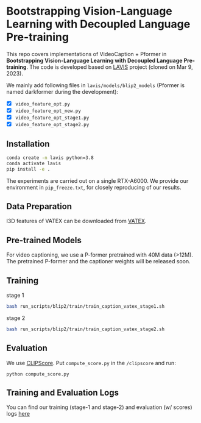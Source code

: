# Bootstrapping Vision-Language Learning with Decoupled Language Pre-training

This repo covers implementations of VideoCaption + Pformer in **Bootstrapping Vision-Language Learning with Decoupled Language Pre-training**. The code is developed based on [LAVIS](https://github.com/salesforce/LAVIS/) project (cloned on Mar 9, 2023).

We mainly add following files in `lavis/models/blip2_models` (Pformer is named darkformer during the development):

- [x] `video_feature_opt.py`
- [x] `video_feature_opt_new.py`
- [x] `video_feature_opt_stage1.py`
- [x] `video_feature_opt_stage2.py`

## Installation

```bash
conda create -n lavis python=3.8
conda activate lavis
pip install -e .
```

The experiments are carried out on a single RTX-A6000. We provide our environment in `pip_freeze.txt`, for closely reproducing of our results. 

## Data Preparation
I3D features of VATEX can be downloaded from [VATEX](https://eric-xw.github.io/vatex-website/download.html).

## Pre-trained Models
For video captioning, we use a P-former pretrained with 40M data (>12M). The pretrained P-former and the captioner weights will be released soon.

## Training
stage 1
```bash
bash run_scripts/blip2/train/train_caption_vatex_stage1.sh
```

stage 2
```bash
bash run_scripts/blip2/train/train_caption_vatex_stage2.sh
```

## Evaluation
We use [CLIPScore](https://github.com/jmhessel/clipscore). Put `compute_score.py` in the `/clipscore` and run:
```
python compute_score.py
```

## Training and Evaluation Logs
You can find our training (stage-1 and stage-2) and evaluation (w/ scores) logs [here](training_logs/)
